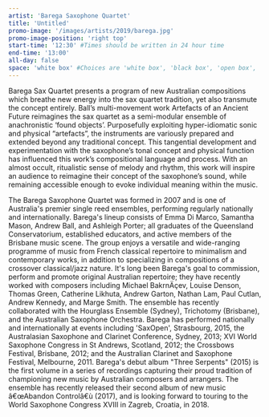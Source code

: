 ```yaml
---
artist: 'Barega Saxophone Quartet'
title: 'Untitled'
promo-image: '/images/artists/2019/barega.jpg'
promo-image-position: 'right top'
start-time: '12:30' #Times should be written in 24 hour time
end-time: '13:00'
all-day: false
space: 'white box' #Choices are 'white box', 'black box', 'open box', 'grounds'
---
```

<!-- Description -->
Barega Sax Quartet presents a program of new Australian compositions which breathe new energy into the sax quartet tradition, yet also transmute the concept entirely. Ball’s multi-movement work Artefacts of an Ancient Future reimagines the sax quartet as a semi-modular ensemble of anachronistic ‘found objects’. Purposefully exploiting hyper-idiomatic sonic and physical “artefacts”, the instruments are variously prepared and extended beyond any traditional concept. This tangential development and experimentation with the saxophone’s tonal concept and physical function has influenced this work’s compositional language and process. With an almost occult, ritualistic sense of melody and rhythm, this work will inspire an audience to reimagine their concept of the saxophone’s sound, while remaining accessible enough to evoke individual meaning within the music. 

<!-- Bio -->
The Barega Saxophone Quartet was formed in 2007 and is one of Australia's premier single reed ensembles, performing regularly nationally and internationally. Barega's lineup consists of Emma Di Marco, Samantha Mason, Andrew Ball, and Ashleigh Porter; all graduates of the Queensland Conservatorium, established educators, and active members of the Brisbane music scene. The group enjoys a versatile and wide-ranging programme of music from French classical repertoire to minimalism and contemporary works, in addition to specializing in compositions of a crossover classical/jazz nature. It's long been Barega's goal to commission, perform and promote original Australian repertoire; they have recently worked with composers including Michael BakrnÄçev, Louise Denson, Thomas Green, Catherine Likhuta, Andrew Garton, Nathan Lam, Paul Cutlan, Andrew Kennedy, and Marge Smith. The ensemble has recently collaborated with the Hourglass Ensemble (Sydney), Trichotomy (Brisbane), and the Australian Saxophone Orchestra. Barega has performed nationally and internationally at events including 'SaxOpen', Strasbourg, 2015, the Australasian Saxophone and Clarinet Conference, Sydney, 2013; XVI World Saxophone Congress in St Andrews, Scotland, 2012; the Crossbows Festival, Brisbane, 2012; and the Australian Clarinet and Saxophone Festival, Melbourne, 2011. Barega's debut album "Three Serpents" (2015) is the first volume in a series of recordings capturing their proud tradition of championing new music by Australian composers and arrangers. The ensemble has recently released their second album of new music â€œAbandon Controlâ€ù (2017), and is looking forward to touring to the World Saxophone Congress XVIII in Zagreb, Croatia, in 2018. 
